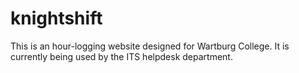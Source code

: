 knightshift
===========

This is an hour-logging website designed for Wartburg College. It is currently being
used by the ITS helpdesk department.